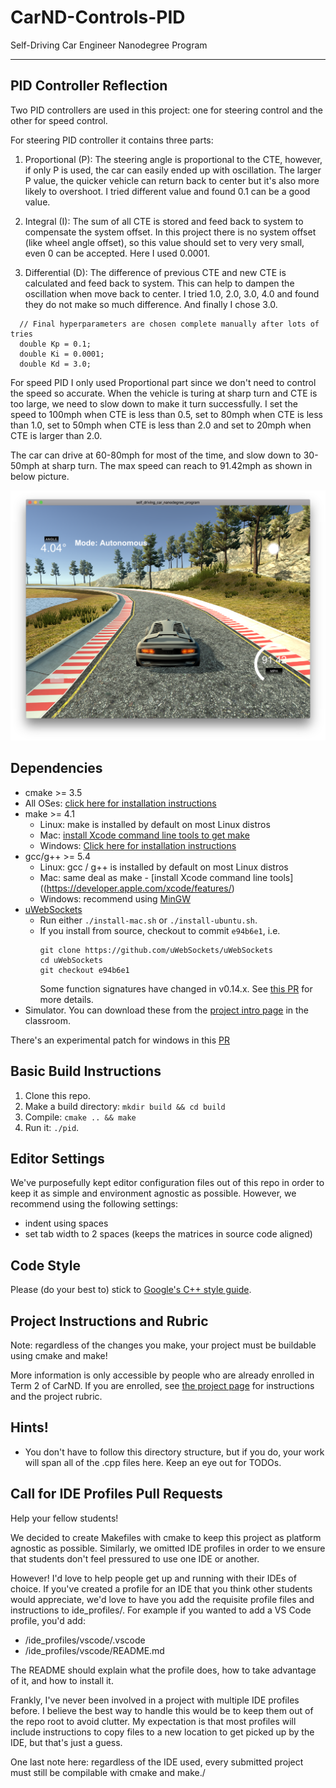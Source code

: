 # CarND-Controls-PID
Self-Driving Car Engineer Nanodegree Program

---
## PID Controller Reflection

[//]: # (Image References)
[image1]: ./result/pid.png


Two PID controllers are used in this project: one for steering control and the other for speed control. 

For steering PID controller it contains three parts:

1. Proportional (P): The steering angle is proportional to the CTE, however, if only P is used, the car can easily ended up with oscillation. The larger P value, the quicker vehicle can return back to center but it's also more likely to overshoot. I tried different value and found 0.1 can be a good value. 

2. Integral (I): The sum of all CTE is stored and feed back to system to compensate the system offset. In this project there is no system offset (like wheel angle offset), so this value should set to very very small, even 0 can be accepted. Here I used 0.0001. 

3. Differential (D): The difference of previous CTE and new CTE is calculated and feed back to system. This can help to dampen the oscillation when move back to center. I tried 1.0, 2.0, 3.0, 4.0 and found they do not make so much difference. And finally I chose 3.0. 

```
  // Final hyperparameters are chosen complete manually after lots of tries 
  double Kp = 0.1;
  double Ki = 0.0001;
  double Kd = 3.0;
```

For speed PID I only used Proportional part since we don't need to control the speed so accurate. When the vehicle is turing at sharp turn and CTE is too large, we need to slow down to make it turn successfully. I set the speed to 100mph when CTE is less than 0.5, set to 80mph when CTE is less than 1.0, set to 50mph when CTE is less than 2.0 and set to 20mph when CTE is larger than 2.0. 

The car can drive at 60-80mph for most of the time, and slow down to 30-50mph at sharp turn. The max speed can reach to 91.42mph as shown in below picture. 

![alt text][image1]




## Dependencies

* cmake >= 3.5
 * All OSes: [click here for installation instructions](https://cmake.org/install/)
* make >= 4.1
  * Linux: make is installed by default on most Linux distros
  * Mac: [install Xcode command line tools to get make](https://developer.apple.com/xcode/features/)
  * Windows: [Click here for installation instructions](http://gnuwin32.sourceforge.net/packages/make.htm)
* gcc/g++ >= 5.4
  * Linux: gcc / g++ is installed by default on most Linux distros
  * Mac: same deal as make - [install Xcode command line tools]((https://developer.apple.com/xcode/features/)
  * Windows: recommend using [MinGW](http://www.mingw.org/)
* [uWebSockets](https://github.com/uWebSockets/uWebSockets)
  * Run either `./install-mac.sh` or `./install-ubuntu.sh`.
  * If you install from source, checkout to commit `e94b6e1`, i.e.
    ```
    git clone https://github.com/uWebSockets/uWebSockets 
    cd uWebSockets
    git checkout e94b6e1
    ```
    Some function signatures have changed in v0.14.x. See [this PR](https://github.com/udacity/CarND-MPC-Project/pull/3) for more details.
* Simulator. You can download these from the [project intro page](https://github.com/udacity/self-driving-car-sim/releases) in the classroom.

There's an experimental patch for windows in this [PR](https://github.com/udacity/CarND-PID-Control-Project/pull/3)

## Basic Build Instructions

1. Clone this repo.
2. Make a build directory: `mkdir build && cd build`
3. Compile: `cmake .. && make`
4. Run it: `./pid`. 

## Editor Settings

We've purposefully kept editor configuration files out of this repo in order to
keep it as simple and environment agnostic as possible. However, we recommend
using the following settings:

* indent using spaces
* set tab width to 2 spaces (keeps the matrices in source code aligned)

## Code Style

Please (do your best to) stick to [Google's C++ style guide](https://google.github.io/styleguide/cppguide.html).

## Project Instructions and Rubric

Note: regardless of the changes you make, your project must be buildable using
cmake and make!

More information is only accessible by people who are already enrolled in Term 2
of CarND. If you are enrolled, see [the project page](https://classroom.udacity.com/nanodegrees/nd013/parts/40f38239-66b6-46ec-ae68-03afd8a601c8/modules/f1820894-8322-4bb3-81aa-b26b3c6dcbaf/lessons/e8235395-22dd-4b87-88e0-d108c5e5bbf4/concepts/6a4d8d42-6a04-4aa6-b284-1697c0fd6562)
for instructions and the project rubric.

## Hints!

* You don't have to follow this directory structure, but if you do, your work
  will span all of the .cpp files here. Keep an eye out for TODOs.

## Call for IDE Profiles Pull Requests

Help your fellow students!

We decided to create Makefiles with cmake to keep this project as platform
agnostic as possible. Similarly, we omitted IDE profiles in order to we ensure
that students don't feel pressured to use one IDE or another.

However! I'd love to help people get up and running with their IDEs of choice.
If you've created a profile for an IDE that you think other students would
appreciate, we'd love to have you add the requisite profile files and
instructions to ide_profiles/. For example if you wanted to add a VS Code
profile, you'd add:

* /ide_profiles/vscode/.vscode
* /ide_profiles/vscode/README.md

The README should explain what the profile does, how to take advantage of it,
and how to install it.

Frankly, I've never been involved in a project with multiple IDE profiles
before. I believe the best way to handle this would be to keep them out of the
repo root to avoid clutter. My expectation is that most profiles will include
instructions to copy files to a new location to get picked up by the IDE, but
that's just a guess.

One last note here: regardless of the IDE used, every submitted project must
still be compilable with cmake and make./
